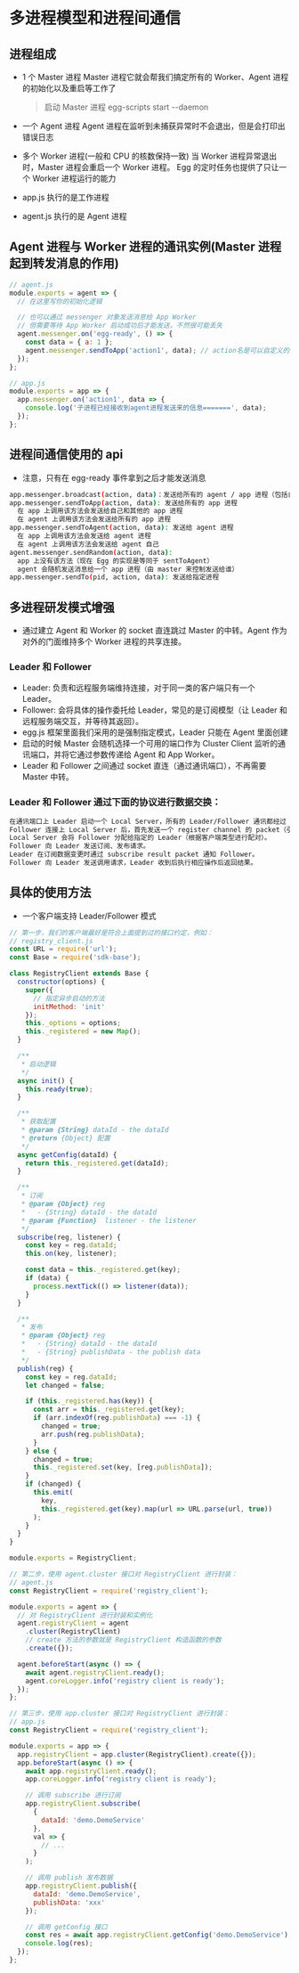 # 多进程模型和进程间通信

## 进程组成

- 1 个 Master 进程
  Master 进程它就会帮我们搞定所有的 Worker、Agent 进程的初始化以及重启等工作了

  > 启动 Master 进程 egg-scripts start --daemon

- 一个 Agent 进程
  Agent 进程在监听到未捕获异常时不会退出，但是会打印出错误日志

- 多个 Worker 进程(一般和 CPU 的核数保持一致)
  当 Worker 进程异常退出时，Master 进程会重启一个 Worker 进程。
  Egg 的定时任务也提供了只让一个 Worker 进程运行的能力
- app.js 执行的是工作进程
- agent.js 执行的是 Agent 进程

## Agent 进程与 Worker 进程的通讯实例(Master 进程起到转发消息的作用)

```js
// agent.js
module.exports = agent => {
  // 在这里写你的初始化逻辑

  // 也可以通过 messenger 对象发送消息给 App Worker
  // 但需要等待 App Worker 启动成功后才能发送，不然很可能丢失
  agent.messenger.on('egg-ready', () => {
    const data = { a: 1 };
    agent.messenger.sendToApp('action1', data); // action名是可以自定义的
  });
};

// app.js
module.exports = app => {
  app.messenger.on('action1', data => {
    console.log('子进程已经接收到agent进程发送来的信息=======', data);
  });
};
```

## 进程间通信使用的 api

- 注意，只有在 egg-ready 事件拿到之后才能发送消息

```bash
app.messenger.broadcast(action, data)：发送给所有的 agent / app 进程（包括自己）
app.messenger.sendToApp(action, data): 发送给所有的 app 进程
  在 app 上调用该方法会发送给自己和其他的 app 进程
  在 agent 上调用该方法会发送给所有的 app 进程
app.messenger.sendToAgent(action, data): 发送给 agent 进程
  在 app 上调用该方法会发送给 agent 进程
  在 agent 上调用该方法会发送给 agent 自己
agent.messenger.sendRandom(action, data):
  app 上没有该方法（现在 Egg 的实现是等同于 sentToAgent）
  agent 会随机发送消息给一个 app 进程（由 master 来控制发送给谁）
app.messenger.sendTo(pid, action, data): 发送给指定进程
```

## 多进程研发模式增强

- 通过建立 Agent 和 Worker 的 socket 直连跳过 Master 的中转。Agent 作为对外的门面维持多个 Worker 进程的共享连接。

### Leader 和 Follower

- Leader: 负责和远程服务端维持连接，对于同一类的客户端只有一个 Leader。
- Follower: 会将具体的操作委托给 Leader，常见的是订阅模型（让 Leader 和远程服务端交互，并等待其返回）。
- egg.js 框架里面我们采用的是强制指定模式，Leader 只能在 Agent 里面创建
- 启动的时候 Master 会随机选择一个可用的端口作为 Cluster Client 监听的通讯端口，并将它通过参数传递给 Agent 和 App Worker。
- Leader 和 Follower 之间通过 socket 直连（通过通讯端口），不再需要 Master 中转。

### Leader 和 Follower 通过下面的协议进行数据交换：

```bash
在通讯端口上 Leader 启动一个 Local Server，所有的 Leader/Follower 通讯都经过 Local Server。
Follower 连接上 Local Server 后，首先发送一个 register channel 的 packet（引入 channel 的概念是为了区别不同类型的客户端）。
Local Server 会将 Follower 分配给指定的 Leader（根据客户端类型进行配对）。
Follower 向 Leader 发送订阅、发布请求。
Leader 在订阅数据变更时通过 subscribe result packet 通知 Follower。
Follower 向 Leader 发送调用请求，Leader 收到后执行相应操作后返回结果。
```

## 具体的使用方法

- 一个客户端支持 Leader/Follower 模式

```js
// 第一步，我们的客户端最好是符合上面提到过的接口约定，例如：
// registry_client.js
const URL = require('url');
const Base = require('sdk-base');

class RegistryClient extends Base {
  constructor(options) {
    super({
      // 指定异步启动的方法
      initMethod: 'init'
    });
    this._options = options;
    this._registered = new Map();
  }

  /**
   * 启动逻辑
   */
  async init() {
    this.ready(true);
  }

  /**
   * 获取配置
   * @param {String} dataId - the dataId
   * @return {Object} 配置
   */
  async getConfig(dataId) {
    return this._registered.get(dataId);
  }

  /**
   * 订阅
   * @param {Object} reg
   *   - {String} dataId - the dataId
   * @param {Function}  listener - the listener
   */
  subscribe(reg, listener) {
    const key = reg.dataId;
    this.on(key, listener);

    const data = this._registered.get(key);
    if (data) {
      process.nextTick(() => listener(data));
    }
  }

  /**
   * 发布
   * @param {Object} reg
   *   - {String} dataId - the dataId
   *   - {String} publishData - the publish data
   */
  publish(reg) {
    const key = reg.dataId;
    let changed = false;

    if (this._registered.has(key)) {
      const arr = this._registered.get(key);
      if (arr.indexOf(reg.publishData) === -1) {
        changed = true;
        arr.push(reg.publishData);
      }
    } else {
      changed = true;
      this._registered.set(key, [reg.publishData]);
    }
    if (changed) {
      this.emit(
        key,
        this._registered.get(key).map(url => URL.parse(url, true))
      );
    }
  }
}

module.exports = RegistryClient;

// 第二步，使用 agent.cluster 接口对 RegistryClient 进行封装：
// agent.js
const RegistryClient = require('registry_client');

module.exports = agent => {
  // 对 RegistryClient 进行封装和实例化
  agent.registryClient = agent
    .cluster(RegistryClient)
    // create 方法的参数就是 RegistryClient 构造函数的参数
    .create({});

  agent.beforeStart(async () => {
    await agent.registryClient.ready();
    agent.coreLogger.info('registry client is ready');
  });
};

// 第三步，使用 app.cluster 接口对 RegistryClient 进行封装：
// app.js
const RegistryClient = require('registry_client');

module.exports = app => {
  app.registryClient = app.cluster(RegistryClient).create({});
  app.beforeStart(async () => {
    await app.registryClient.ready();
    app.coreLogger.info('registry client is ready');

    // 调用 subscribe 进行订阅
    app.registryClient.subscribe(
      {
        dataId: 'demo.DemoService'
      },
      val => {
        // ...
      }
    );

    // 调用 publish 发布数据
    app.registryClient.publish({
      dataId: 'demo.DemoService',
      publishData: 'xxx'
    });

    // 调用 getConfig 接口
    const res = await app.registryClient.getConfig('demo.DemoService');
    console.log(res);
  });
};
```
